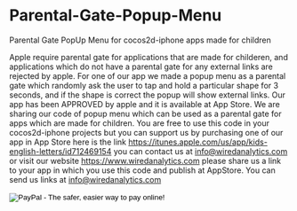 Parental-Gate-Popup-Menu
========================

Parental Gate PopUp Menu for cocos2d-iphone apps made for children

Apple require parental gate for applications that are made for childeren, and applications which do not have a parental gate for any external links are rejected by apple. For one of our app we made a popup menu as a parental gate which randomly ask the user to tap and hold a particular shape for 3 seconds, and if the shape is correct the popup will show external links. Our app has been APPROVED by apple and it is available at App Store. We are sharing our code of popup menu which can be used as a parental gate for apps which are made for children. You are free to use this code in your cocos2d-iphone projects but you can support us by purchasing one of our app in App Store here is the link https://itunes.apple.com/us/app/kids-english-letters/id712469154 you can contact us at info@wiredanalytics.com or visit our website https://www.wiredanalytics.com please share us a link to your app in which you use this code and publish at AppStore. You can send us links at info@wiredanalytics.com

<form action="https://www.paypal.com/cgi-bin/webscr" method="post" target="_top">
<input type="hidden" name="cmd" value="_donations">
<input type="hidden" name="business" value="JEZ22L5HQK4DG">
<input type="hidden" name="lc" value="US">
<input type="hidden" name="item_name" value="Wired Analytics">
<input type="hidden" name="currency_code" value="USD">
<input type="hidden" name="bn" value="PP-DonationsBF:btn_donateCC_LG.gif:NonHostedGuest">
<input type="image" src="https://www.paypalobjects.com/en_US/i/btn/btn_donateCC_LG.gif" border="0" name="submit" alt="PayPal - The safer, easier way to pay online!">
<img alt="" border="0" src="https://www.paypalobjects.com/en_US/i/scr/pixel.gif" width="1" height="1">
</form>
